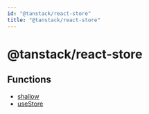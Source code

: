 ```yaml
---
id: "@tanstack/react-store"
title: "@tanstack/react-store"
---
```


<!-- DO NOT EDIT: this page is autogenerated from the type comments -->

# @tanstack/react-store

## Functions

- [shallow](../functions/shallow.md)
- [useStore](../functions/usestore.md)
